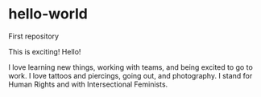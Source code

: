 # hello-world
First repository


This is exciting! Hello!

I love learning new things, working with teams, and being excited to go to work.
I love tattoos and piercings, going out, and photography.
I stand for Human Rights and with Intersectional Feminists.
